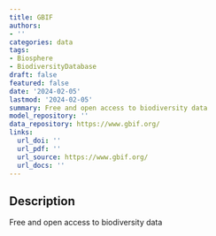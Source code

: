 ```yaml
---
title: GBIF
authors:
- ''
categories: data
tags:
- Biosphere
- BiodiversityDatabase
draft: false
featured: false
date: '2024-02-05'
lastmod: '2024-02-05'
summary: Free and open access to biodiversity data
model_repository: ''
data_repository: https://www.gbif.org/
links:
  url_doi: ''
  url_pdf: ''
  url_source: https://www.gbif.org/
  url_docs: ''
---
```


## Description

Free and open access to biodiversity data

